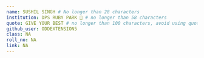 ```yaml
---
name: SUSHIL SINGH # No longer than 28 characters
institution: DPS RUBY PARK 🚩 # no longer than 58 characters
quote: GIVE YOUR BEST # no longer than 100 characters, avoid using quotes(") to guarantee the format remains the same.
github_user: ODDEXTENSION5
class: NA
roll_no: NA
link: NA
---
```

